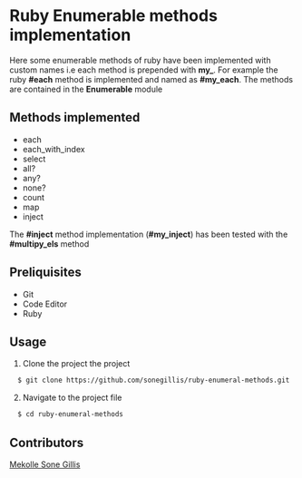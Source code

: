 # Ruby Enumerable methods implementation
Here some enumerable methods of ruby have been implemented with custom names i.e each method is prepended with **my_**. For example the ruby **#each** method is implemented and named as **#my_each**. The methods are contained in the **Enumerable** module

## Methods implemented 
* each
* each_with_index
* select
* all?
* any?
* none?
* count
* map
* inject

The **#inject** method implementation (**#my_inject**) has been tested with the **#multipy_els** method

## Preliquisites
 * Git
 * Code Editor
 * Ruby
 
## Usage
1. Clone the project the project
```bash
  $ git clone https://github.com/sonegillis/ruby-enumeral-methods.git
```
2. Navigate to the project file
```bash
  $ cd ruby-enumeral-methods
```
## Contributors
[Mekolle Sone Gillis](https://github.com/sonegillis)
